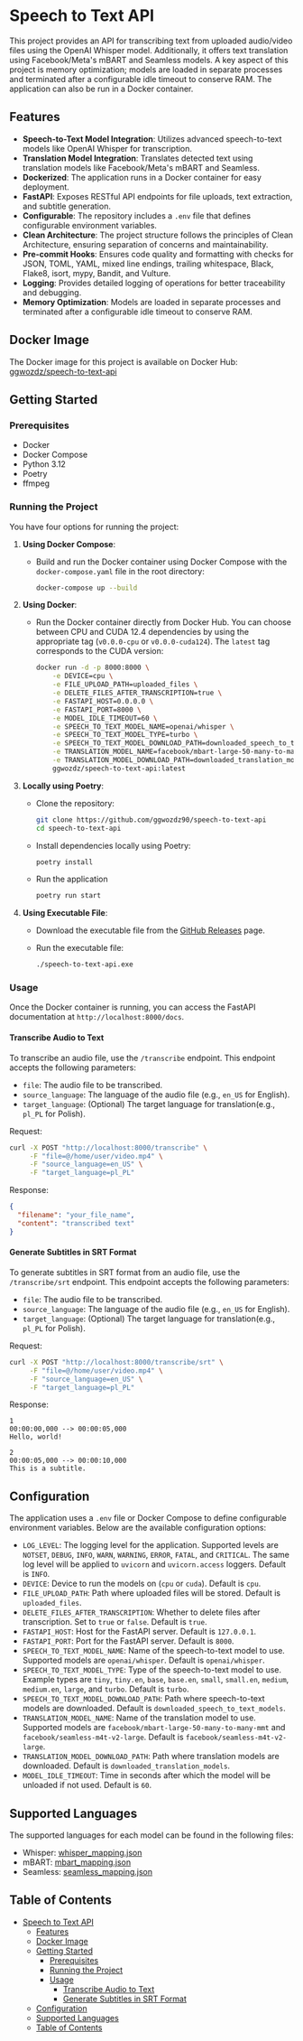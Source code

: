 # Speech to Text API

This project provides an API for transcribing text from uploaded audio/video files using the OpenAI Whisper model. Additionally, it offers text translation using Facebook/Meta's mBART and Seamless models. A key aspect of this project is memory optimization; models are loaded in separate processes and terminated after a configurable idle timeout to conserve RAM. The application can also be run in a Docker container.

## Features

- **Speech-to-Text Model Integration**: Utilizes advanced speech-to-text models like OpenAI Whisper for transcription.
- **Translation Model Integration**: Translates detected text using translation models like Facebook/Meta's mBART and Seamless.
- **Dockerized**: The application runs in a Docker container for easy deployment.
- **FastAPI**: Exposes RESTful API endpoints for file uploads, text extraction, and subtitle generation.
- **Configurable**: The repository includes a `.env` file that defines configurable environment variables.
- **Clean Architecture**: The project structure follows the principles of Clean Architecture, ensuring separation of concerns and maintainability.
- **Pre-commit Hooks**: Ensures code quality and formatting with checks for JSON, TOML, YAML, mixed line endings, trailing whitespace, Black, Flake8, isort, mypy, Bandit, and Vulture.
- **Logging**: Provides detailed logging of operations for better traceability and debugging.
- **Memory Optimization**: Models are loaded in separate processes and terminated after a configurable idle timeout to conserve RAM.

## Docker Image

The Docker image for this project is available on Docker Hub: [ggwozdz/speech-to-text-api](https://hub.docker.com/r/ggwozdz/speech-to-text-api)

## Getting Started

### Prerequisites

- Docker
- Docker Compose
- Python 3.12
- Poetry
- ffmpeg

### Running the Project

You have four options for running the project:

1. **Using Docker Compose**:
    - Build and run the Docker container using Docker Compose with the `docker-compose.yaml` file in the root directory:

        ```sh
        docker-compose up --build
        ```

2. **Using Docker**:
    - Run the Docker container directly from Docker Hub. You can choose between CPU and CUDA 12.4 dependencies by using the appropriate tag (`v0.0.0-cpu` or `v0.0.0-cuda124`). The `latest` tag corresponds to the CUDA version:

        ```sh
        docker run -d -p 8000:8000 \
            -e DEVICE=cpu \
            -e FILE_UPLOAD_PATH=uploaded_files \
            -e DELETE_FILES_AFTER_TRANSCRIPTION=true \
            -e FASTAPI_HOST=0.0.0.0 \
            -e FASTAPI_PORT=8000 \
            -e MODEL_IDLE_TIMEOUT=60 \
            -e SPEECH_TO_TEXT_MODEL_NAME=openai/whisper \
            -e SPEECH_TO_TEXT_MODEL_TYPE=turbo \
            -e SPEECH_TO_TEXT_MODEL_DOWNLOAD_PATH=downloaded_speech_to_text_models \
            -e TRANSLATION_MODEL_NAME=facebook/mbart-large-50-many-to-many-mmt \
            -e TRANSLATION_MODEL_DOWNLOAD_PATH=downloaded_translation_models \
            ggwozdz/speech-to-text-api:latest
        ```

3. **Locally using Poetry**:
    - Clone the repository:

        ```sh
        git clone https://github.com/ggwozdz90/speech-to-text-api
        cd speech-to-text-api
        ```

    - Install dependencies locally using Poetry:

        ```sh
        poetry install
        ```

    - Run the application

        ```sh
        poetry run start
        ```

4. **Using Executable File**:
    - Download the executable file from the [GitHub Releases](https://github.com/ggwozdz90/speech-to-text-api/releases) page.
    - Run the executable file:

        ```sh
        ./speech-to-text-api.exe
        ```

### Usage

Once the Docker container is running, you can access the FastAPI documentation at `http://localhost:8000/docs`.

#### Transcribe Audio to Text

To transcribe an audio file, use the `/transcribe` endpoint. This endpoint accepts the following parameters:

- `file`: The audio file to be transcribed.
- `source_language`: The language of the audio file (e.g., `en_US` for English).
- `target_language`: (Optional) The target language for translation(e.g., `pl_PL` for Polish).

Request:

```sh
curl -X POST "http://localhost:8000/transcribe" \
     -F "file=@/home/user/video.mp4" \
     -F "source_language=en_US" \
     -F "target_language=pl_PL"
```

Response:

```json
{
  "filename": "your_file_name",
  "content": "transcribed text"
}
```

#### Generate Subtitles in SRT Format

To generate subtitles in SRT format from an audio file, use the `/transcribe/srt` endpoint. This endpoint accepts the following parameters:

- `file`: The audio file to be transcribed.
- `source_language`: The language of the audio file (e.g., `en_US` for English).
- `target_language`: (Optional) The target language for translation(e.g., `pl_PL` for Polish).

Request:

```sh
curl -X POST "http://localhost:8000/transcribe/srt" \
     -F "file=@/home/user/video.mp4" \
     -F "source_language=en_US" \
     -F "target_language=pl_PL"
```

Response:

```plaintext
1
00:00:00,000 --> 00:00:05,000
Hello, world!

2
00:00:05,000 --> 00:00:10,000
This is a subtitle.
```

## Configuration

The application uses a `.env` file or Docker Compose to define configurable environment variables. Below are the available configuration options:

- `LOG_LEVEL`: The logging level for the application. Supported levels are `NOTSET`, `DEBUG`, `INFO`, `WARN`, `WARNING`, `ERROR`, `FATAL`, and `CRITICAL`. The same log level will be applied to `uvicorn` and `uvicorn.access` loggers. Default is `INFO`.
- `DEVICE`: Device to run the models on (`cpu` or `cuda`). Default is `cpu`.
- `FILE_UPLOAD_PATH`: Path where uploaded files will be stored. Default is `uploaded_files`.
- `DELETE_FILES_AFTER_TRANSCRIPTION`: Whether to delete files after transcription. Set to `true` or `false`. Default is `true`.
- `FASTAPI_HOST`: Host for the FastAPI server. Default is `127.0.0.1`.
- `FASTAPI_PORT`: Port for the FastAPI server. Default is `8000`.
- `SPEECH_TO_TEXT_MODEL_NAME`: Name of the speech-to-text model to use. Supported models are `openai/whisper`. Default is `openai/whisper`.
- `SPEECH_TO_TEXT_MODEL_TYPE`: Type of the speech-to-text model to use. Example types are `tiny`, `tiny.en`, `base`, `base.en`, `small`, `small.en`, `medium`, `medium.en`, `large`, and `turbo`. Default is `turbo`.
- `SPEECH_TO_TEXT_MODEL_DOWNLOAD_PATH`: Path where speech-to-text models are downloaded. Default is `downloaded_speech_to_text_models`.
- `TRANSLATION_MODEL_NAME`: Name of the translation model to use. Supported models are `facebook/mbart-large-50-many-to-many-mmt` and `facebook/seamless-m4t-v2-large`. Default is `facebook/seamless-m4t-v2-large`.
- `TRANSLATION_MODEL_DOWNLOAD_PATH`: Path where translation models are downloaded. Default is `downloaded_translation_models`.
- `MODEL_IDLE_TIMEOUT`: Time in seconds after which the model will be unloaded if not used. Default is `60`.

## Supported Languages

The supported languages for each model can be found in the following files:

- Whisper: [whisper_mapping.json](src/assets/mappings/whisper_mapping.json)
- mBART: [mbart_mapping.json](src/assets/mappings/mbart_mapping.json)
- Seamless: [seamless_mapping.json](src/assets/mappings/seamless_mapping.json)

## Table of Contents

- [Speech to Text API](#speech-to-text-api)
  - [Features](#features)
  - [Docker Image](#docker-image)
  - [Getting Started](#getting-started)
    - [Prerequisites](#prerequisites)
    - [Running the Project](#running-the-project)
    - [Usage](#usage)
      - [Transcribe Audio to Text](#transcribe-audio-to-text)
      - [Generate Subtitles in SRT Format](#generate-subtitles-in-srt-format)
  - [Configuration](#configuration)
  - [Supported Languages](#supported-languages)
  - [Table of Contents](#table-of-contents)
